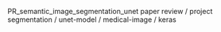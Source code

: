 PR_semantic_image_segmentation_unet
paper review / project
segmentation 
/ unet-model 
/ medical-image 
/ keras
